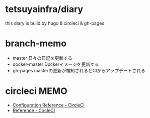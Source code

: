 # tetsuyainfra/diary
this diary is build by hugo & circleci & gh-pages

# branch-memo
- master
  日々の日記を更新する
- docker-master
  Dockerイメージを更新する
- gh-pages
  masterの更新が検知されるとCIからアップデートされる


# circleci MEMO
- [Configuration Reference - CircleCI](https://circleci.com/docs/2.0/configuration-reference/)
- [Reference - CircleCI](https://circleci.com/docs/2.0/reference/)
